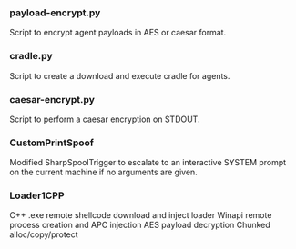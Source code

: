 ### payload-encrypt.py

Script to encrypt agent payloads in AES or caesar format.

### cradle.py

Script to create a download and execute cradle for agents.

### caesar-encrypt.py

Script to perform a caesar encryption on STDOUT.

### CustomPrintSpoof

Modified SharpSpoolTrigger to escalate to an interactive SYSTEM prompt on the current machine if no arguments are given.

### Loader1CPP

C++ .exe remote shellcode download and inject loader
Winapi remote process creation and APC injection
AES payload decryption
Chunked alloc/copy/protect 
